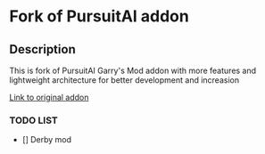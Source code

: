# Fork of PursuitAI addon
## Description
This is fork of PursuitAI Garry's Mod addon with more features and lightweight architecture for better development and increasion

[Link to original addon](https://steamcommunity.com/sharedfiles/filedetails/?id=3469407494&searchtext=ai)

### TODO LIST
- [] Derby mod